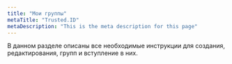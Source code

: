 ```yaml
---
title: "Мои группы"
metaTitle: "Trusted.ID"
metaDescription: "This is the meta description for this page"
---
```


В данном разделе описаны все необходимые инструкции для создания, редактирования, групп и вступление в них.